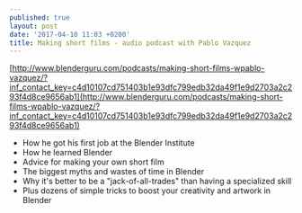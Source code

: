 ```yaml
---
published: true
layout: post
date: '2017-04-10 11:03 +0200'
title: Making short films - audio podcast with Pablo Vazquez
---
```

[http://www.blenderguru.com/podcasts/making-short-films-wpablo-vazquez/?inf_contact_key=c4d10107cd751403b1e93dfc799edb32da49f1e9d2703a2c293f4d8ce9656ab1](http://www.blenderguru.com/podcasts/making-short-films-wpablo-vazquez/?inf_contact_key=c4d10107cd751403b1e93dfc799edb32da49f1e9d2703a2c293f4d8ce9656ab1)

 - How he got his first job at the Blender Institute
 - How he learned Blender
 - Advice for making your own short film
 - The biggest myths and wastes of time in Blender
 - Why it's better to be a "jack-of-all-trades" than having a specialized skill
 - Plus dozens of simple tricks to boost your creativity and artwork in Blender




